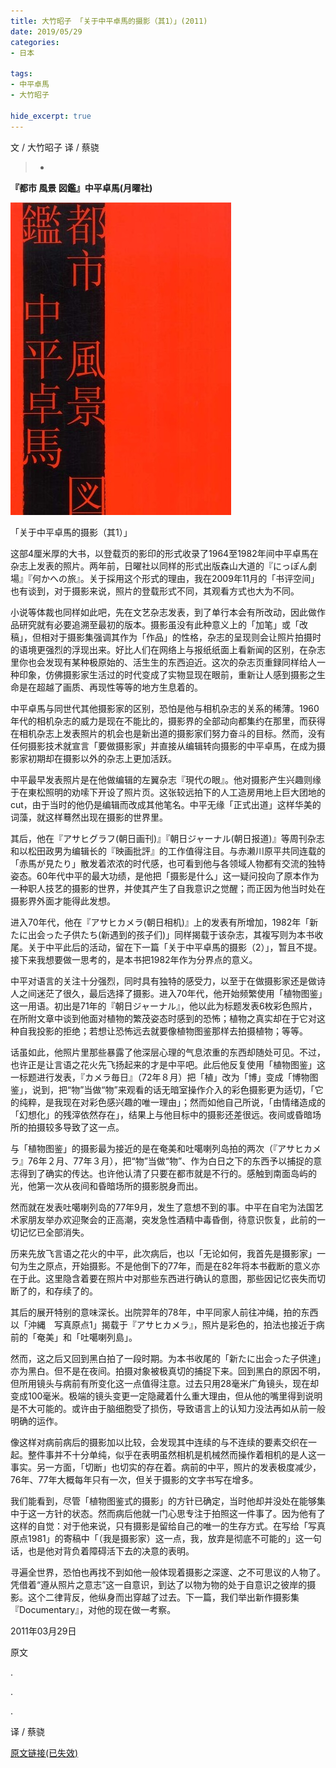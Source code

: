 ```yaml
---
title: 大竹昭子 「关于中平卓馬的摄影（其1）」(2011)
date: 2019/05/29
categories:
- 日本

tags:
- 中平卓馬
- 大竹昭子

hide_excerpt: true
---
```


文 / 大竹昭子
译 / 蔡骁

> -



<!--more-->

**『都市 風景 図鑑』中平卓馬(月曜社)**

![](/images/0042/01.jpg)

「关于中平卓馬的摄影（其1）」

这部4厘米厚的大书，以登载页的影印的形式收录了1964至1982年间中平卓馬在杂志上发表的照片。两年前，日曜社以同样的形式出版森山大道的『にっぽん劇場』『何かへの旅』。关于採用这个形式的理由，我在2009年11月的「书评空间」也有谈到，对于摄影来说，照片的登载形式不同，其观看方式也大为不同。

小说等体裁也同样如此吧，先在文艺杂志发表，到了单行本会有所改动，因此做作品研究就有必要追溯至最初的版本。摄影虽没有此种意义上的「加笔」或「改稿」，但相对于摄影集强调其作为「作品」的性格，杂志的呈现则会让照片拍摄时的语境更强烈的浮现出来。好比人们在网络上与报纸纸面上看新闻的区别，在杂志里你也会发现有某种极原始的、活生生的东西迫近。这次的杂志页重録同样给人一种印象，仿佛摄影家生活过的时代变成了实物显现在眼前，重新让人感到摄影之生命是在超越了画质、再现性等等的地方生息着的。

中平卓馬与同世代其他摄影家的区别，恐怕是他与相机杂志的关系的稀薄。1960年代的相机杂志的威力是现在不能比的，摄影界的全部动向都集约在那里，而获得在相机杂志上发表照片的机会也是新出道的摄影家们努力奋斗的目标。然而，没有任何摄影技术就宣言「要做摄影家」并直接从编辑转向摄影的中平卓馬，在成为摄影家初期却在摄影以外的杂志上更加活跃。

中平最早发表照片是在他做编辑的左翼杂志『現代の眼』。他对摄影产生兴趣则缘于在東松照明的劝嗦下开设了照片页。这张较远拍下的人工造房用地上巨大团地的cut，由于当时的他仍是编辑而改成其他笔名。中平无缘「正式出道」这样华美的词藻，就这样蓦然出现在摄影的世界里。

其后，他在『アサヒグラフ(朝日画刊)』『朝日ジャーナル(朝日报道)』等周刊杂志和以松田政男为编辑长的『映画批評』的工作值得注目。与赤濑川原平共同连载的「赤馬が見たり」散发着浓浓的时代感，也可看到他与各领域人物都有交流的独特姿态。60年代中平的最大功绩，是他把「摄影是什么」这一疑问投向了原本作为一种职人技艺的摄影的世界，并使其产生了自我意识之觉醒；而正因为他当时处在摄影界外面才能得此发想。

进入70年代，他在『アサヒカメラ(朝日相机)』上的发表有所增加，1982年「新たに出会った子供たち(新遇到的孩子们)」同样揭载于该杂志，其複写则为本书收尾。关于中平此后的活动，留在下一篇「关于中平卓馬的摄影（2）」，暂且不提。接下来我想要做一思考的，是本书把1982年作为分界点的意义。

中平对语言的关注十分强烈，同时具有独特的感受力，以至于在做摄影家还是做诗人之间迷茫了很久，最后选择了摄影。进入70年代，他开始频繁使用「植物图鉴」这一用语。初出是71年的『朝日ジャーナル』，他以此为标题发表6枚彩色照片，在所附文章中谈到他面对植物的繁茂姿态时感到的恐怖；植物之真实却在于它对这种自我投影的拒绝；若想让恐怖远去就要像植物图鉴那样去拍摄植物；等等。

话虽如此，他照片里那些暴露了他深层心理的气息浓重的东西却随处可见。不过，也许正是让言语之花火先飞扬起来的才是中平吧。此后他反复使用「植物图鉴」这一标题进行发表，『カメラ毎日』（72年８月）把「植」改为「博」变成「博物图鉴」，说到，把“物”当做“物”来观看的话无暗室操作介入的彩色摄影更为适切，「它的纯粹，是我现在对彩色感兴趣的唯一理由」；然而如他自己所说，「由情绪造成的「幻想化」的残滓依然存在」，结果上与他目标中的摄影还差很远。夜间或昏暗场所的拍摄较多导致了这一点。

与「植物图鉴」的摄影最为接近的是在奄美和吐噶喇列岛拍的两次（『アサヒカメラ』76年２月、77年３月），把“物”当做“物”、作为白日之下的东西予以捕捉的意志得到了确实的传达。也许他认清了只要在都市就是不行的。感触到南面岛屿的光，他第一次从夜间和昏暗场所的摄影脱身而出。

然而就在发表吐噶喇列岛的77年9月，发生了意想不到的事。中平在自宅为法国艺术家朋友举办欢迎聚会的正高潮，突发急性酒精中毒昏倒，待意识恢复，此前的一切记忆已全部消失。

历来先放飞言语之花火的中平，此次病后，也以「无论如何，我首先是摄影家」一句为生之原点，开始摄影。不是他倒下的77年，而是在82年将本书截断的意义亦在于此。这里隐含着要在照片中对那些东西进行确认的意图，那些因记忆丧失而切断了的，和存续了的。

其后的展开特别的意味深长。出院羿年的78年，中平同家人前往冲绳，拍的东西以「沖縄　写真原点1」揭载于『アサヒカメラ』，照片是彩色的，拍法也接近于病前的「奄美」和「吐噶喇列島」。

然而，这之后又回到黑白拍了一段时期。为本书收尾的「新たに出会った子供達」亦为黑白。但不是在夜间。拍摄对象被极真切的捕捉下来。回到黑白的原因不明，但所用镜头与病前有所变化这一点值得注意。过去只用28毫米广角镜头，现在却变成100毫米。极端的镜头变更一定隐藏着什么重大理由，但从他的嘴里得到说明是不大可能的。或许由于脑细胞受了损伤，导致语言上的认知力没法再如从前一般明确的运作。

像这样对病前病后的摄影加以比较，会发现其中连续的与不连续的要素交织在一起。整件事并不十分单纯，似乎在表明虽然相机是机械然而操作着相机的是人这一事实。另一方面，「切断」也切实的存在着。病前的中平，照片的发表极度减少，76年、77年大概每年只有一次，但关于摄影的文字书写在增多。

我们能看到，尽管「植物图鉴式的摄影」的方针已确定，当时他却并没处在能够集中于这一方针的状态。然而病后他就一门心思专注于拍照这一件事了。因为他有了这样的自觉：对于他来说，只有摄影是留给自己的唯一的生存方式。在写给「写真原点1981」的寄稿中「（我是摄影家）这一点，我，放弃是彻底不可能的」这一句话，也是他对背负着障碍活下去的决意的表明。

寻遍全世界，恐怕也再找不到如他一般体现着摄影之深邃、之不可思议的人物了。凭借着“遵从照片之意志”这一自意识，到达了以物为物的处于自意识之彼岸的摄影。这个二律背反，他纵身而出穿越了过去。下一篇，我们举出新作摄影集『Documentary』，对他的现在做一考察。


2011年03月29日


原文



.

.

.

译 / 蔡骁

[原文链接(已失效)](http://booklog.kinokuniya.co.jp/ohtake/archives/2011/03/post_76.html)